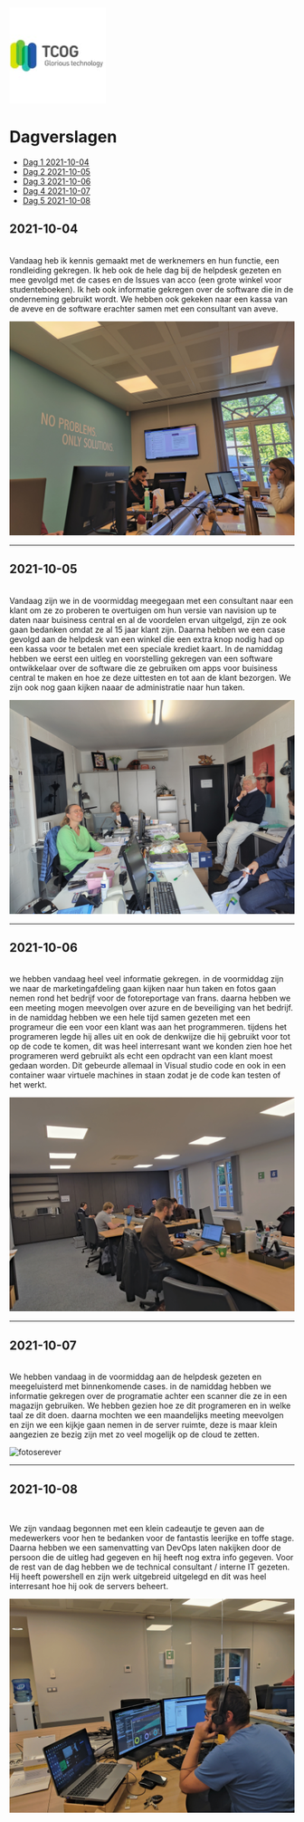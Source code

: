 ![logoTCOG](images/TCOGlogo.jfif)

# Dagverslagen

* [Dag 1  2021-10-04](#2021-10-04)
* [Dag 2  2021-10-05](#2021-10-05)
* [Dag 3  2021-10-06](#2021-10-06)
* [Dag 4  2021-10-07](#2021-10-07)
* [Dag 5  2021-10-08](#2021-10-08)

## 2021-10-04

<br>
Vandaag heb ik kennis gemaakt met de werknemers en hun functie, een rondleiding gekregen. Ik heb ook de hele dag bij de helpdesk gezeten en mee gevolgd met de cases en de Issues van acco (een grote winkel voor studenteboeken). Ik heb ook informatie gekregen over de software die in de onderneming gebruikt wordt. We hebben ook gekeken naar een kassa van de aveve en de software erachter samen met een consultant van aveve.

![dagverslagfoto#1](images/helpdesk.jpg)

<hr>

## 2021-10-05

<br>
Vandaag zijn we in de voormiddag meegegaan met een consultant naar een klant om ze zo proberen te overtuigen om hun versie van navision up te daten naar buisiness central en al de voordelen ervan uitgelgd, zijn ze ook gaan bedanken omdat ze al 15 jaar klant zijn. Daarna hebben we een case gevolgd aan de helpdesk van een winkel die een extra knop nodig had op een kassa voor te betalen met een speciale krediet kaart. In de namiddag hebben we eerst een uitleg en voorstelling gekregen van een software ontwikkelaar over de software die ze gebruiken om apps voor buisiness central te maken en hoe ze deze uittesten en tot aan de klant bezorgen.
We zijn ook nog gaan kijken naaar de administratie naar hun taken.

![dagerslagfoto#2](images/bezoekklant.jpg)

<hr>

## 2021-10-06

<br>
we hebben vandaag heel veel informatie gekregen. in de voormiddag zijn we naar de marketingafdeling gaan kijken naar hun taken en fotos gaan nemen rond het bedrijf voor de fotoreportage van frans. daarna hebben we een meeting mogen meevolgen over azure en de beveiliging van het bedrijf. in de namiddag hebben we een hele tijd samen gezeten met een programeur die een voor een klant was aan het programmeren. tijdens het programeren legde hij alles uit en ook de denkwijze die hij gebruikt voor tot op de code te komen, dit was heel interresant want we konden zien hoe het programeren werd gebruikt als echt een opdracht van een klant moest gedaan worden. Dit gebeurde allemaal in Visual studio code en ook in een container waar virtuele machines in staan zodat je de code kan testen of het werkt.

![fotodag3](images/fotoDAG3.jpg)
<hr>

## 2021-10-07

<br>
We hebben vandaag in de voormiddag aan de helpdesk gezeten en meegeluisterd met binnenkomende cases. in de namiddag hebben we informatie gekregen over de programatie achter een scanner die ze in een magazijn gebruiken. We hebben gezien hoe ze dit programeren en in welke taal ze dit doen.
daarna mochten we een maandelijks meeting meevolgen en zijn we een kijkje gaan nemen in de server ruimte, deze is maar klein aangezien ze bezig zijn met zo veel mogelijk op de cloud te zetten.

![fotoserever](images/fotoserver.jpg)
<hr>

## 2021-10-08

<br>

We zijn vandaag begonnen met een klein cadeautje te geven aan de medewerkers voor hen te bedanken voor de fantastis leerijke en toffe stage. Daarna hebben we een samenvatting van DevOps laten nakijken door de persoon die de uitleg had gegeven en hij heeft nog extra info gegeven. Voor de rest van de dag hebben we de technical consultant / interne IT gezeten. Hij heeft powershell en zijn werk uitgebreid uitgelegd en dit was heel interresant hoe hij ook de servers beheert.

![fotodag8](images/Foto8.jpg)

